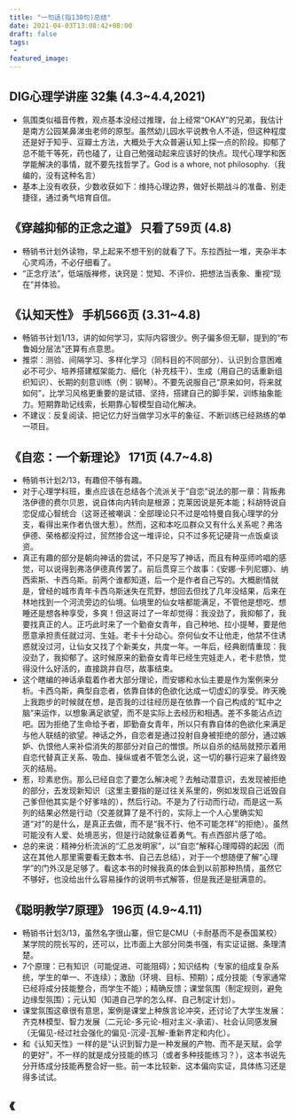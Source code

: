 ```yaml
---
title: "一句话(指130句)总结"
date: 2021-04-03T13:08:42+08:00
draft: false
tags:
 - 
featured_image:
---
```

## DIG心理学讲座 32集 (4.3~4.4,2021)
- 氛围类似福音传教，观点基本没经过推理，台上经常“OKAY”的兄弟，我估计是南方公园某鼻涕虫老师的原型。虽然幼儿园水平说教令人不适，但这种程度还是好于知乎、豆瓣土方法，大概处于大众普遍认知上探一点的阶段。抑郁了总不能干等死，药也磕了，让自己勉强动起来应该好的快点。现代心理学和医学能解决的事情，就不要先找哲学了。God is a whore, not philosophy.（我编的，没有这种名言）
- 基本上没有收获，少数收获如下：维持心理边界，做好长期战斗的准备、别走捷径，通过勇气培育自信。
## 《穿越抑郁的正念之道》 只看了59页 (4.8)
- 畅销书计划外读物，早上起来不想干别的就看了下。东拉西扯一堆，夹杂半本心灵鸡汤，不必仔细看了。
- “正念疗法”，低端版禅修，诀窍是：觉知、不评价、把想法当表象、重视“现在”并体验。
## 《认知天性》 手机566页 (3.31~4.8)
- 畅销书计划1/13，讲的如何学习，实际内容很少。例子偏多但无聊，提到的“布鲁姆分层法”还算有点意思。
- 推崇：测验、间隔学习、多样化学习（同科目的不同部分）、认识到合意困难必不可少、培养搭建框架能力、细化（补充枝干）、生成（用自己的话重新组织知识）、长期的刻意训练（例：钢琴）。不要先说服自己“原来如何，将来就如何”，比学习风格更重要的是试错、坚持，搭建自己的脚手架，训练抽象能力。短期靠助记线索，长期靠心智模型自动化解决。
- 不建议：反复阅读、把记忆力好当做学习水平的象征、不断训练已经熟练的单一项目。
## 《自恋：一个新理论》 171页 (4.7~4.8)
- 畅销书计划2/13，有趣但不够有趣。
- 对于心理学科班，重点应该在总结各个流派关于“自恋”说法的那一章：背叛弗洛伊德的费尔贝恩，说自体向内转向是根源；克莱因说是死本能；科胡特说自恋促成心智统合（这哥还被嘲讽：全部理论只不过是哈特曼自我心理学的分支，看得出来作者仇很大惹）。然而，这和本吃瓜群众又有什么关系呢？弗洛伊德、荣格都没捋过，贸然掺合这一堆评论，只不过多死记硬背一点饭桌谈资。
- 真正有趣的部分是朝向神话的尝试，不只是写了神话，而且有种巫师吟唱的感觉，可以说得到弗洛伊德真传罢了。前后贯穿三个故事：《安娜·卡列尼娜》、纳西索斯、卡西乌斯。前两个谁都知道，后一个是作者自己写的。大概剧情就是，曾经的城市青年卡西乌斯迷失在荒野，想回去但找了几年没结果，后来在林地找到一个河流旁边的仙境。仙境里的仙女啥都能满足，不管他是想吃、想睡还是想各种享受，多爽！但这哥过了一年却觉得：我没劲了，我抑郁了，我要找真正的人。正巧此时来了一个勤奋女青年，自己种地、拉小提琴，要是他愿意承担责任就过河、生娃。老卡十分动心。奈何仙女不让他走，他禁不住诱惑就没过河，让仙女又找了个新美女，共度一年。一年后，经典剧情重现：我没劲了，我抑郁了。这时候原来的勤奋女青年已经生完娃走人，老卡悲愤，觉得没什么好活的，直接跳井自尽，故事结束。
- 这个瞎编的神话承载着作者大部分理论，而安娜和水仙主要是作为案例来分析。卡西乌斯，典型自恋者，依靠自体的色欲化达成一切虚幻的享受。昨天晚上我跑步的时候就在想，是否我的过往经历是在依靠一个自己构成的“缸中之脑”来运作，以想象满足欲望，而不是实际上去经历和相遇。差不多能沾点边吧。因为拒绝了生命给予者，即勤奋女青年，所以只有靠自体的色欲化来满足与他人联结的欲望。神话之外，自恋者是通过投射自身被拒绝的部分，通过嫉妒、仇恨他人来补偿消失的那部分对自己的憎恨。所以自杀的结局就预示着用自恋代替真正关系、吸血、操纵或者不管怎么说，这一切的暴行迎来了最终毁灭的结局。
- 惹，珍素悲伤。那么已经自恋了要怎么解决呢？去触动潜意识，去发现被拒绝的部分，去发现新知识（这里主要指的是过往关系里的，例如发现自己诋毁自己爹但他其实是个好爹啥的），然后行动。不是为了行动而行动，而是这一系列的结果必然是行动（交差就算了是不行的，实际上一个人心里确实知道“对”的是什么，是真正去做，而不是“我不行、他不可能怎样”的拒绝）。虽然可能没有人爱、处境恶劣，但是行动就象征着勇气。有点西部片感了哈。
- 总的来说：精神分析流派的“汇总发明家”，以“自恋”解释心理障碍的起因（而这在其他人那里需要看无数本书、自己去总结），对于一个想随便了解“心理学”的门外汉是足够了。看这本书的时候我真的体会到以前那种热情，虽然它不够好，也没给出什么容易操作的说明书式解答，但是我还是挺满意的。
## 《聪明教学7原理》 196页 (4.9~4.11)
- 畅销书计划3/13，虽然名字很山寨，但它是CMU（卡耐基而不是泰国某校）某学院的院长写的，还可以，比市面上大部分同类书强，有实证证据、条理清楚。
- 7个原理：已有知识（可能促进、可能阻碍）；知识结构（专家的组成复杂系统，学生的单一、不连续）；激励（环境、目标、预期）；成分技能（专家通常已经将成分技能整合，而学生不能）；精确反馈；课堂氛围（制定规则，避免边缘型氛围）；元认知（知道自己学的怎么样、自己制定计划）。
- 课堂氛围这章很有意思，案例是课堂上种族言论冲突，还讨论了大学生发展：齐克林模型、智力发展（二元论-多元论-相对主义-承诺）、社会认同感发展（无偏见-经过社会强化的偏见-沉浸-瓦解-重新界定和内化）。
- 和《认知天性》一样的是“认识到智力是一种发展的产物、而不是天赋，会学的更好”，不一样的就是成分技能的练习（或者多种技能练习？），这本书说先分开练成分技能再整合好一些。前一本比较新、这本偏向实证，具体练习还是得多试试。
## 《